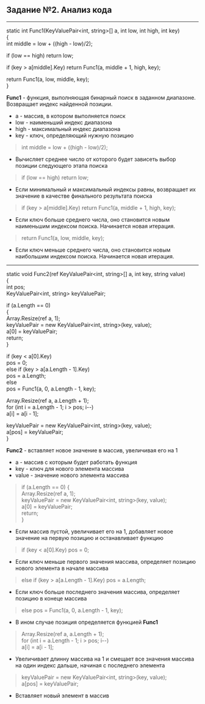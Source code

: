 ## Задание №2. Анализ кода
<hr>

static int Func1(KeyValuePair<int, string>[] a, int low, int high, int key)<br>
{<br>
  int middle = low + ((high - low)/2);
 
  if (low == high)
    return low;
 
  if (key > a[middle].Key)
    return Func1(a, middle + 1, high, key);
 
  return Func1(a, low, middle, key);<br>
}

 
**Func1** - функция, выполняющая бинарный поиск в заданном диапазоне. Возвращает индекс найденной позиции. 
- a - массив, в котором выполняется поиск
- low - наименьший индекс диапазона
- high - максимальный индекс диапазона
- key - ключ, определяющий нужную позицию
>  int middle = low + ((high - low)/2);
 - Вычисляет среднее число от которого будет зависеть выбор позиции следующего этапа поиска

>  if (low == high)
    return low;
- Если минимальный и максимальный индексы равны, возвращает их значение в качестве финального результата поиска

>  if (key > a[middle].Key)
    return Func1(a, middle + 1, high, key);
- Если ключ больше среднего числа, оно становится новым наименьшим индексом поиска. Начинается новая итерация.

> return Func1(a, low, middle, key);
- Если ключ меньше среднего числа, оно становится новым наибольшим индексом поиска. Начинается новая итерация.
<hr>

static void Func2(ref KeyValuePair<int, string>[] a, int key, string value)<br>
{<br>
  int pos;<br>
  KeyValuePair<int, string> keyValuePair;
 
  if (a.Length == 0)<br>
  {<br>
    Array.Resize(ref a, 1);<br>
    keyValuePair = new KeyValuePair<int, string>(key, value);<br>
    a[0] = keyValuePair;<br>
    return;<br>
  }<br>
 
  if (key < a[0].Key)<br>
    pos = 0;<br>
  else if (key > a[a.Length - 1].Key)<br>
    pos = a.Length;<br>
  else<br>
    pos = Func1(a, 0, a.Length - 1, key);<br>
 
  Array.Resize(ref a, a.Length + 1);<br>
  for (int i = a.Length - 1; i > pos; i--)<br>
    a[i] = a[i - 1];<br>
 
  keyValuePair = new KeyValuePair<int, string>(key, value);<br>
  a[pos] = keyValuePair;<br>
}


**Func2** - вставляет новое значение в массив, увеличивая его на 1

- a - массив с которым будет работать функция
- key - ключ для нового элемента массива
- value - значение нового элемента массива 

 > if (a.Length == 0)
  {<br>
    Array.Resize(ref a, 1);<br>
    keyValuePair = new KeyValuePair<int, string>(key, value);<br>
    a[0] = keyValuePair;<br>
    return;<br>
  } <br>
  - Если массив пустой, увеличивает его на 1, добавляет новое значение на первую позицию и останавливает функцию
  
 >if (key < a[0].Key)
    pos = 0;
  - Если ключ меньше первого значения массива, определяет позицию нового элемента в начале массива
 >else if (key > a[a.Length - 1].Key)
    pos = a.Length;
  - Если ключ больше последнего значения массива, определяет позицию в конеце массива
  >else
    pos = Func1(a, 0, a.Length - 1, key);
  - В ином случае позиция определяется функцией **Func1**
 
  >Array.Resize(ref a, a.Length + 1);<br>
  for (int i = a.Length - 1; i > pos; i--)<br>
    a[i] = a[i - 1];
  - Увеличивает длинну массива на 1 и смещает все значения массива на один индекс дальше, начиная с последнего элемента
 
  >keyValuePair = new KeyValuePair<int, string>(key, value);<br>
  a[pos] = keyValuePair;<br>
  - Вставляет новый элемент в массив
